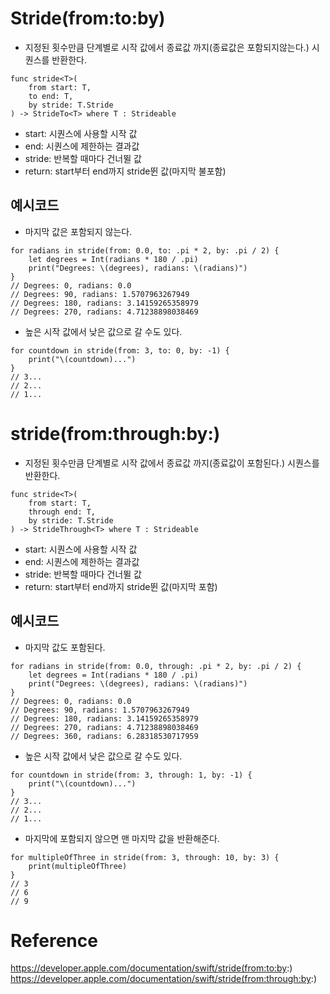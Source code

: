 # Stride<T>(from:to:by)
- 지정된 횟수만큼 단계별로 시작 값에서 종료값 까지(종료값은 포함되지않는다.) 시퀀스를 반환한다.

~~~
func stride<T>(
    from start: T,
    to end: T,
    by stride: T.Stride
) -> StrideTo<T> where T : Strideable
~~~
- start: 시퀀스에 사용할 시작 값
- end: 시퀀스에 제한하는 결과값
- stride: 반복할 때마다 건너뛸 값
- return: start부터 end까지 stride뛴 값(마지막 불포함)

## 예시코드
- 마지막 값은 포함되지 않는다.  

~~~
for radians in stride(from: 0.0, to: .pi * 2, by: .pi / 2) {
    let degrees = Int(radians * 180 / .pi)
    print("Degrees: \(degrees), radians: \(radians)")
}
// Degrees: 0, radians: 0.0
// Degrees: 90, radians: 1.5707963267949
// Degrees: 180, radians: 3.14159265358979
// Degrees: 270, radians: 4.71238898038469
~~~

- 높은 시작 값에서 낮은 값으로 갈 수도 있다.  

~~~
for countdown in stride(from: 3, to: 0, by: -1) {
    print("\(countdown)...")
}
// 3...
// 2...
// 1...
~~~

# stride(from:through:by:)
- 지정된 횟수만큼 단계별로 시작 값에서 종료값 까지(종료값이 포함된다.) 시퀀스를 반환한다.  

~~~
func stride<T>(
    from start: T,
    through end: T,
    by stride: T.Stride
) -> StrideThrough<T> where T : Strideable
~~~
- start: 시퀀스에 사용할 시작 값
- end: 시퀀스에 제한하는 결과값
- stride: 반복할 때마다 건너뛸 값
- return: start부터 end까지 stride뛴 값(마지막 포함)

## 예시코드 
- 마지막 값도 포함된다.  

~~~
for radians in stride(from: 0.0, through: .pi * 2, by: .pi / 2) {
    let degrees = Int(radians * 180 / .pi)
    print("Degrees: \(degrees), radians: \(radians)")
}
// Degrees: 0, radians: 0.0
// Degrees: 90, radians: 1.5707963267949
// Degrees: 180, radians: 3.14159265358979
// Degrees: 270, radians: 4.71238898038469
// Degrees: 360, radians: 6.28318530717959
~~~  
  
- 높은 시작 값에서 낮은 값으로 갈 수도 있다.  

~~~
for countdown in stride(from: 3, through: 1, by: -1) {
    print("\(countdown)...")
}
// 3...
// 2...
// 1...
~~~

- 마지막에 포함되지 않으면 맨 마지막 값을 반환해준다.  

~~~
for multipleOfThree in stride(from: 3, through: 10, by: 3) {
    print(multipleOfThree)
}
// 3
// 6
// 9
~~~  

# Reference
https://developer.apple.com/documentation/swift/stride(from:to:by:)   
https://developer.apple.com/documentation/swift/stride(from:through:by:)  